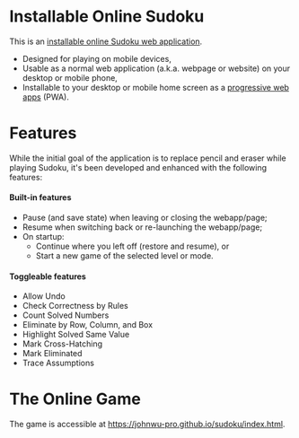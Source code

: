 # Installable Online Sudoku

This is an [installable online Sudoku web application](https://johnwu-pro.github.io/sudoku/index.html).

+ Designed for playing on mobile devices,
+ Usable as a normal web application (a.k.a. webpage or website) on your desktop or mobile phone,
+ Installable to your desktop or mobile home screen as a [progressive web apps](https://web.dev/progressive-web-apps/) (PWA).

# Features
While the initial goal of the application is to replace pencil and eraser while playing Sudoku,
it's been developed and enhanced with the following features:

#### Built-in features
+ Pause (and save state) when leaving or closing the webapp/page;
+ Resume when switching back or re-launching the webapp/page;
+ On startup:
  + Continue where you left off (restore and resume), or
  + Start a new game of the selected level or mode.

#### Toggleable features
+ Allow Undo
+ Check Correctness by Rules
+ Count Solved Numbers
+ Eliminate by Row, Column, and Box
+ Highlight Solved Same Value
+ Mark Cross-Hatching
+ Mark Eliminated
+ Trace Assumptions

# The Online Game
The game is accessible at https://johnwu-pro.github.io/sudoku/index.html.
